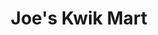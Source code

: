 ---
title: "Joe's Kwik Mart"
url: /charleston/joes-kwik-mart-sam-rittenberg-boulevard/
shop: convenience
---